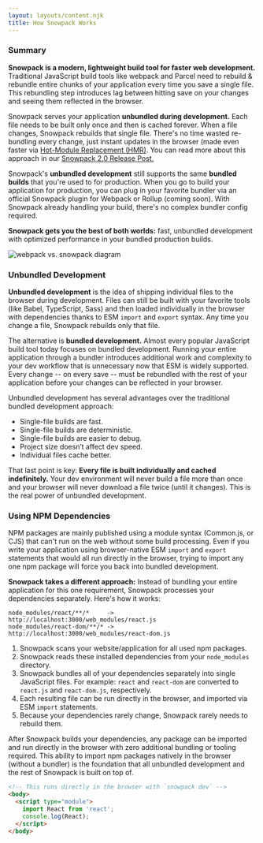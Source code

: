 ```yaml
---
layout: layouts/content.njk
title: How Snowpack Works
---
```


### Summary

**Snowpack is a modern, lightweight build tool for faster web development.** Traditional JavaScript build tools like webpack and Parcel need to rebuild & rebundle entire chunks of your application every time you save a single file. This rebundling step introduces lag between hitting save on your changes and seeing them reflected in the browser.

Snowpack serves your application **unbundled during development.** Each file needs to be built only once and then is cached forever. When a file changes, Snowpack rebuilds that single file. There's no time wasted re-bundling every change, just instant updates in the browser (made even faster via [Hot-Module Replacement (HMR)](/concepts/hot-module-replacement). You can read more about this approach in our [Snowpack 2.0 Release Post.](/posts/2020-05-26-snowpack-2-0-release/)

Snowpack's **unbundled development** still supports the same **bundled builds** that you're used to for production. When you go to build your application for production, you can plug in your favorite bundler via an official Snowpack plugin for Webpack or Rollup (coming soon). With Snowpack already handling your build, there's no complex bundler config required.

**Snowpack gets you the best of both worlds:** fast, unbundled development with optimized performance in your bundled production builds.

![webpack vs. snowpack diagram](/img/snowpack-unbundled-example-3.png)

### Unbundled Development

**Unbundled development** is the idea of shipping individual files to the browser during development. Files can still be built with your favorite tools (like Babel, TypeScript, Sass) and then loaded individually in the browser with dependencies thanks to ESM `import` and `export` syntax. Any time you change a file, Snowpack rebuilds only that file.

The alternative is **bundled development.** Almost every popular JavaScript build tool today focuses on bundled development. Running your entire application through a bundler introduces additional work and complexity to your dev workflow that is unnecessary now that ESM is widely supported. Every change -- on every save -- must be rebundled with the rest of your application before your changes can be reflected in your browser.

Unbundled development has several advantages over the traditional bundled development approach:

- Single-file builds are fast.
- Single-file builds are deterministic.
- Single-file builds are easier to debug.
- Project size doesn’t affect dev speed.
- Individual files cache better.

That last point is key: **Every file is built individually and cached indefinitely.** Your dev environment will never build a file more than once and your browser will never download a file twice (until it changes). This is the real power of unbundled development.

### Using NPM Dependencies

NPM packages are mainly published using a module syntax (Common.js, or CJS) that can't run on the web without some build processing. Even if you write your application using browser-native ESM `import` and `export` statements that would all run directly in the browser, trying to import any one npm package will force you back into bundled development.

**Snowpack takes a different approach:** Instead of bundling your entire application for this one requirement, Snowpack processes your dependencies separately. Here's how it works:

```
node_modules/react/**/*     -> http://localhost:3000/web_modules/react.js
node_modules/react-dom/**/* -> http://localhost:3000/web_modules/react-dom.js
```

1. Snowpack scans your website/application for all used npm packages.
2. Snowpack reads these installed dependencies from your `node_modules` directory.
3. Snowpack bundles all of your dependencies separately into single JavaScript files. For example: `react` and `react-dom` are converted to `react.js` and `react-dom.js`, respectively.
4. Each resulting file can be run directly in the browser, and imported via ESM `import` statements.
5. Because your dependencies rarely change, Snowpack rarely needs to rebuild them.

After Snowpack builds your dependencies, any package can be imported and run directly in the browser with zero additional bundling or tooling required. This ability to import npm packages natively in the browser (without a bundler) is the foundation that all unbundled development and the rest of Snowpack is built on top of.

```html
<!-- This runs directly in the browser with `snowpack dev` -->
<body>
  <script type="module">
    import React from 'react';
    console.log(React);
  </script>
</body>
```
